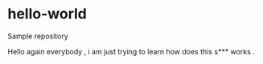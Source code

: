 # hello-world
Sample repository

Hello again everybody , i am just trying to learn how does this s*** works .
